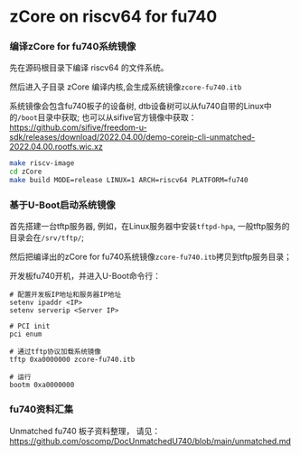 # zCore on riscv64 for fu740

### 编译zCore for fu740系统镜像

先在源码根目录下编译 riscv64 的文件系统。

然后进入子目录 zCore 编译内核,会生成系统镜像`zcore-fu740.itb`

系统镜像会包含fu740板子的设备树, dtb设备树可以从fu740自带的Linux中的`/boot`目录中获取;
也可以从sifive官方镜像中获取：https://github.com/sifive/freedom-u-sdk/releases/download/2022.04.00/demo-coreip-cli-unmatched-2022.04.00.rootfs.wic.xz

```sh
make riscv-image
cd zCore
make build MODE=release LINUX=1 ARCH=riscv64 PLATFORM=fu740
```

### 基于U-Boot启动系统镜像

首先搭建一台tftp服务器, 例如，在Linux服务器中安装`tftpd-hpa`, 一般tftp服务的目录会在`/srv/tftp/`;

然后把编译出的zCore for fu740系统镜像`zcore-fu740.itb`拷贝到tftp服务目录；

开发板fu740开机，并进入U-Boot命令行：

```
# 配置开发板IP地址和服务器IP地址
setenv ipaddr <IP>
setenv serverip <Server IP>

# PCI init
pci enum

# 通过tftp协议加载系统镜像
tftp 0xa0000000 zcore-fu740.itb

# 运行
bootm 0xa0000000
```

### fu740资料汇集
Unmatched fu740 板子资料整理， 请见：
https://github.com/oscomp/DocUnmatchedU740/blob/main/unmatched.md
